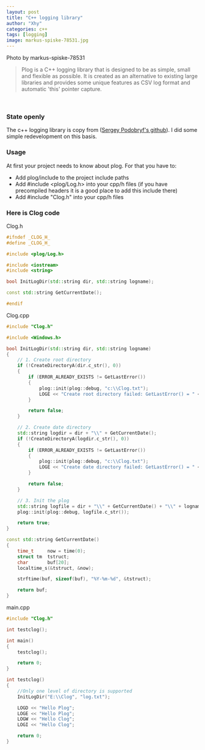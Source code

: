 ```yaml
---
layout: post
title: "C++ logging library"
author: "Xhy"
categories: c++
tags: [logging]
image: markus-spiske-78531.jpg
---
```



Photo by markus-spiske-78531

>Plog is a C++ logging library that is designed to be as simple, small and flexible as possible. It is created as an alternative to existing large libraries and provides some unique features as CSV log format and automatic 'this' pointer capture.

<br />


### State openly

The c++ logging library is copy from ([Sergey Podobryf's github](https://github.com/SergiusTheBest/plog)). I did some simple redevelopment on this basis.


### Usage

At first your project needs to know about plog. For that you have to:

* Add plog/include to the project include paths
* Add #include <plog/Log.h> into your cpp/h files (if you have precompiled headers it is a good place to add this include there)
* Add #include "Clog.h" into your cpp/h files

### Here is Clog code

Clog.h
```c++
#ifndef _CLOG_H_
#define _CLOG_H_

#include <plog/Log.h>

#include <iostream>
#include <string>

bool InitLogDir(std::string dir, std::string logname);

const std::string GetCurrentDate();

#endif
```

Clog.cpp
```c++
#include "Clog.h"

#include <Windows.h>

bool InitLogDir(std::string dir, std::string logname)
{
    // 1. Create root directory
    if (!CreateDirectoryA(dir.c_str(), 0))
    {
        if (ERROR_ALREADY_EXISTS != GetLastError())
        {
            plog::init(plog::debug, "c:\\Clog.txt");
            LOGE << "Create root directory failed: GetLastError() = " << GetLastError();
        }

        return false;
    }

    // 2. Create date directory
    std::string logdir = dir + "\\" + GetCurrentDate();
    if (!CreateDirectoryA(logdir.c_str(), 0))
    {
        if (ERROR_ALREADY_EXISTS != GetLastError())
        {
            plog::init(plog::debug, "c:\\Clog.txt");
            LOGE << "Create date directory failed: GetLastError() = " << GetLastError();
        }

        return false;
    }

    // 3. Init the plog
    std::string logfile = dir + "\\" + GetCurrentDate() + "\\" + logname;
    plog::init(plog::debug, logfile.c_str());

    return true;
}

const std::string GetCurrentDate()
{
    time_t     now = time(0);
    struct tm  tstruct;
    char       buf[20];
    localtime_s(&tstruct, &now);

    strftime(buf, sizeof(buf), "%Y-%m-%d", &tstruct);

    return buf;
}
```

main.cpp
```c++
#include "Clog.h"

int testclog();

int main()
{
    testclog();

    return 0;
}

int testclog()
{
    //Only one level of directory is supported
    InitLogDir("E:\\Clog", "log.txt");

    LOGD << "Hello Plog";
    LOGE << "Hello Plog";
    LOGW << "Hello Clog";
    LOGI << "Hello Clog";

    return 0;
}
```

<br />

